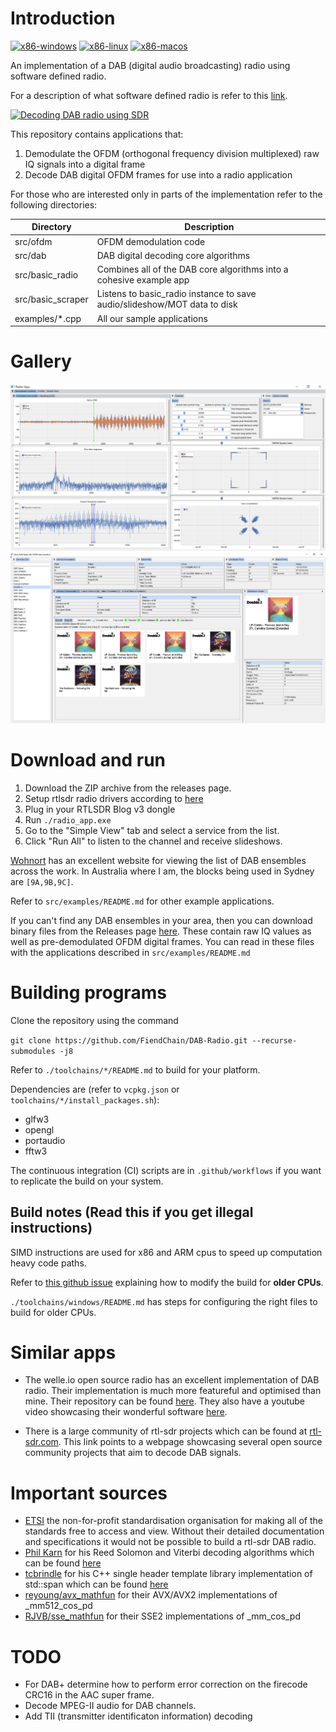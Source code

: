 # Introduction
[![x86-windows](https://github.com/FiendChain/DAB-Radio/actions/workflows/x86-windows.yml/badge.svg)](https://github.com/FiendChain/DAB-Radio/actions/workflows/x86-windows.yml)
[![x86-linux](https://github.com/FiendChain/DAB-Radio/actions/workflows/x86-linux.yml/badge.svg)](https://github.com/FiendChain/DAB-Radio/actions/workflows/x86-linux.yml)
[![x86-macos](https://github.com/FiendChain/DAB-Radio/actions/workflows/x86-macos.yml/badge.svg)](https://github.com/FiendChain/DAB-Radio/actions/workflows/x86-macos.yml)

An implementation of a DAB (digital audio broadcasting) radio using software defined radio. 

For a description of what software defined radio is refer to this [link](https://www.rtl-sdr.com/about-rtl-sdr/). 

[![Decoding DAB radio using SDR](http://img.youtube.com/vi/4bb0FQFrgE8/0.jpg)](http://youtu.be/4bb0FQFrgE8 "Decoding DAB radio using SDR")

This repository contains applications that:
1. Demodulate the OFDM (orthogonal frequency division multiplexed) raw IQ signals into a digital frame
2. Decode DAB digital OFDM frames for use into a radio application

For those who are interested only in parts of the implementation refer to the following directories:

| Directory | Description |
| --- | --- |
| src/ofdm          | OFDM demodulation code |
| src/dab           | DAB digital decoding core algorithms |
| src/basic_radio   | Combines all of the DAB core algorithms into a cohesive example app |
| src/basic_scraper | Listens to basic_radio instance to save audio/slideshow/MOT data to disk |
| examples/*.cpp    | All our sample applications |

# Gallery
![OFDM Demodulator GUI](docs/gallery/ofdm_demodulator_gui.png)
![Simple Radio GUI](docs/gallery/simple_radio_gui.png)

# Download and run
1. Download the ZIP archive from the releases page. 
2. Setup rtlsdr radio drivers according to [here](https://www.rtl-sdr.com/rtl-sdr-quick-start-guide/)
3. Plug in your RTLSDR Blog v3 dongle
4. Run ```./radio_app.exe```
5. Go to the "Simple View" tab and select a service from the list. 
6. Click "Run All" to listen to the channel and receive slideshows.

[Wohnort](http://www.wohnort.org/dab/) has an excellent website for viewing the list of DAB ensembles across the work. In Australia where I am, the blocks being used in Sydney are ```[9A,9B,9C]```.

Refer to ```src/examples/README.md``` for other example applications.

If you can't find any DAB ensembles in your area, then you can download binary files from the Releases page [here](https://github.com/FiendChain/DAB-Radio/releases/tag/raw-iq-data). These contain raw IQ values as well as pre-demodulated OFDM digital frames. You can read in these files with the applications described in <code>src/examples/README.md</code>

# Building programs
Clone the repository using the command

```git clone https://github.com/FiendChain/DAB-Radio.git --recurse-submodules -j8```

Refer to ```./toolchains/*/README.md``` to build for your platform.

Dependencies are (refer to <code>vcpkg.json</code> or <code>toolchains/*/install_packages.sh</code>):
- glfw3
- opengl
- portaudio
- fftw3

The continuous integration (CI) scripts are in <code>.github/workflows</code> if you want to replicate the build on your system.

## Build notes (Read this if you get illegal instructions)
SIMD instructions are used for x86 and ARM cpus to speed up computation heavy code paths.

Refer to [this github issue](https://github.com/FiendChain/DAB-Radio/issues/2#issuecomment-1627787907) explaining how to modify the build for **older CPUs**. 

```./toolchains/windows/README.md``` has steps for configuring the right files to build for older CPUs.

# Similar apps
- The welle.io open source radio has an excellent implementation of DAB radio. Their implementation is much more featureful and optimised than mine. Their repository can be found [here](https://github.com/albrechtl/welle.io). They also have a youtube video showcasing their wonderful software [here](https://www.youtube.com/watch?v=IJcgdmud-AI). 

- There is a large community of rtl-sdr projects which can be found at [rtl-sdr.com](https://www.rtl-sdr.com/tag/dab/). This link points to a webpage showcasing several open source community projects that aim to decode DAB signals.

# Important sources
- [ETSI](https://www.etsi.org/standards) the non-for-profit standardisation organisation for making all of the standards free to access and view. Without their detailed documentation and specifications it would not be possible to build a rtl-sdr DAB radio.
- [Phil Karn](https://github.com/ka9q) for his Reed Solomon and Viterbi decoding algorithms which can be found [here](https://github.com/ka9q/libfec)
- [tcbrindle](https://github.com/tcbrindle) for his C++ single header template library implementation of std::span which can be found [here](https://github.com/tcbrindle/span)
- [reyoung/avx_mathfun](https://github.com/reyoung/avx_mathfun) for their AVX/AVX2 implementations of _mm512_cos_pd
- [RJVB/sse_mathfun](https://github.com/RJVB/sse_mathfun) for their SSE2 implementations of _mm_cos_pd

# TODO
- For DAB+ determine how to perform error correction on the firecode CRC16 in the AAC super frame.
- Decode MPEG-II audio for DAB channels.
- Add TII (transmitter identificaton information) decoding
